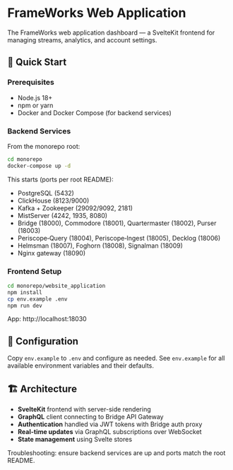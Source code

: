 # FrameWorks Web Application

The FrameWorks web application dashboard — a SvelteKit frontend for managing streams, analytics, and account settings.

## 🚀 Quick Start

### Prerequisites
- Node.js 18+
- npm or yarn
- Docker and Docker Compose (for backend services)

### Backend Services
From the monorepo root:
```bash
cd monorepo
docker-compose up -d
```
This starts (ports per root README):
- PostgreSQL (5432)
- ClickHouse (8123/9000)
- Kafka + Zookeeper (29092/9092, 2181)
- MistServer (4242, 1935, 8080)
- Bridge (18000), Commodore (18001), Quartermaster (18002), Purser (18003)
- Periscope‑Query (18004), Periscope‑Ingest (18005), Decklog (18006)
- Helmsman (18007), Foghorn (18008), Signalman (18009)
- Nginx gateway (18090)

### Frontend Setup
```bash
cd monorepo/website_application
npm install
cp env.example .env
npm run dev
```
App: http://localhost:18030

## 🔧 Configuration
Copy `env.example` to `.env` and configure as needed. See `env.example` for all available environment variables and their defaults.

## 🏗️ Architecture
- **SvelteKit** frontend with server-side rendering
- **GraphQL** client connecting to Bridge API Gateway
- **Authentication** handled via JWT tokens with Bridge auth proxy
- **Real-time updates** via GraphQL subscriptions over WebSocket
- **State management** using Svelte stores

Troubleshooting: ensure backend services are up and ports match the root README.
